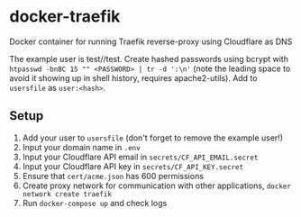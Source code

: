 # docker-traefik
Docker container for running Traefik reverse-proxy using Cloudflare as DNS

The example user is test//test. Create hashed passwords using bcrypt with ` htpasswd -bnBC 15 "" <PASSWORD> | tr -d ':\n'` (note the leading space to avoid it showing up in shell history, requires apache2-utils). Add to `usersfile` as `user:<hash>`.

## Setup
1. Add your user to `usersfile` (don't forget to remove the example user!)
1. Input your domain name in `.env`
1. Input your Cloudflare API email in `secrets/CF_API_EMAIL.secret`
1. Input your Cloudflare API key in `secrets/CF_API_KEY.secret`
1. Ensure that `cert/acme.json` has 600 permissions
1. Create proxy network for communication with other applications, `docker network create traefik`
1. Run `docker-compose up` and check logs
